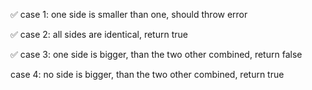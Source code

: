 ✅ case 1: one side is smaller than one, should throw error

✅ case 2: all sides are identical, return true

✅ case 3: one side is bigger, than the two other combined, return false

case 4: no side is bigger, than the two other combined, return true